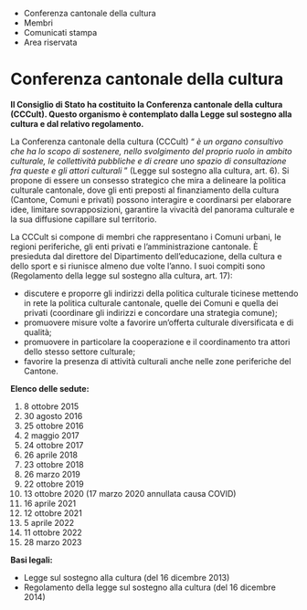   * Conferenza cantonale della cultura
  * Membri
  * Comunicati stampa
  * Area riservata

#  Conferenza cantonale della cultura

**Il Consiglio di Stato ha costituito la Conferenza cantonale della cultura
(CCCult). Questo organismo è contemplato dalla Legge sul sostegno alla cultura
e dal relativo regolamento.**

La Conferenza cantonale della cultura (CCCult) “ _è un organo consultivo che
ha lo scopo di sostenere, nello svolgimento del proprio ruolo in ambito
culturale, le collettività pubbliche e di creare uno spazio di consultazione
fra queste e gli attori culturali_ ” (Legge sul sostegno alla cultura, art.
6). Si propone di essere un consesso strategico che mira a delineare la
politica culturale cantonale, dove gli enti preposti al finanziamento della
cultura (Cantone, Comuni e privati) possono interagire e coordinarsi per
elaborare idee, limitare sovrapposizioni, garantire la vivacità del panorama
culturale e la sua diffusione capillare sul territorio.

La CCCult si compone di membri che rappresentano i Comuni urbani, le regioni
periferiche, gli enti privati e l’amministrazione cantonale. È presieduta dal
direttore del Dipartimento dell’educazione, della cultura e dello sport e si
riunisce almeno due volte l’anno. I suoi compiti sono (Regolamento della legge
sul sostegno alla cultura, art. 17):

  * discutere e proporre gli indirizzi della politica culturale ticinese mettendo in rete la politica culturale cantonale, quelle dei Comuni e quella dei privati (coordinare gli indirizzi e concordare una strategia comune);
  * promuovere misure volte a favorire un’offerta culturale diversificata e di qualità;
  * promuovere in particolare la cooperazione e il coordinamento tra attori dello stesso settore culturale;
  * favorire la presenza di attività culturali anche nelle zone periferiche del Cantone.

**Elenco delle sedute:**

  1. 8 ottobre 2015
  2. 30 agosto 2016
  3. 25 ottobre 2016
  4. 2 maggio 2017
  5. 24 ottobre 2017
  6. 26 aprile 2018
  7. 23 ottobre 2018
  8. 26 marzo 2019
  9. 22 ottobre 2019
  10. 13 ottobre 2020 (17 marzo 2020 annullata causa COVID)
  11. 16 aprile 2021
  12. 12 ottobre 2021
  13. 5 aprile 2022
  14. 11 ottobre 2022
  15. 28 marzo 2023

 **Basi legali:**

  * Legge sul sostegno alla cultura (del 16 dicembre 2013)
  * Regolamento della legge sul sostegno alla cultura (del 16 dicembre 2014)

